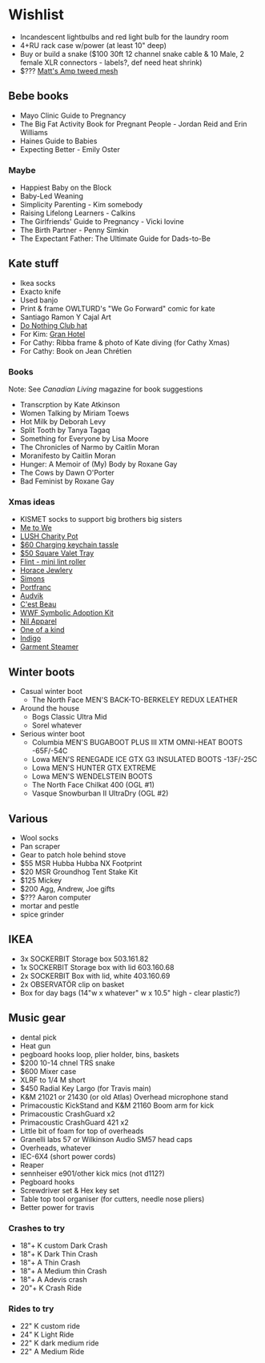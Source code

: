 # Wishlist

- Incandescent lightbulbs and red light bulb for the laundry room
- 4+RU rack case w/power (at least 10" deep)
- Buy or build a snake ($100 30ft 12 channel snake cable & 10 Male, 2 female XLR connectors - labels?, def need heat shrink)
- $??? [Matt's Amp tweed mesh](https://nextgenguitars.ca/categories/cab-case-parts/grill-cloth-piping.html)

## Bebe books

- Mayo Clinic Guide to Pregnancy
- The Big Fat Activity Book for Pregnant People - Jordan Reid and Erin Williams
- Haines Guide to Babies
- Expecting Better - Emily Oster

### Maybe

- Happiest Baby on the Block
- Baby-Led Weaning
- Simplicity Parenting - Kim somebody
- Raising Lifelong Learners - Calkins
- The Girlfriends' Guide to Pregnancy - Vicki Iovine
- The Birth Partner - Penny Simkin
- The Expectant Father: The Ultimate Guide for Dads-to-Be

## Kate stuff

- Ikea socks
- Exacto knife
- Used banjo
- Print & frame OWLTURD's "We Go Forward" comic for kate
- Santiago Ramon Y Cajal Art
- [Do Nothing Club hat](https://www.etsy.com/ca/listing/216436785/do-nothing-club-hat-white)
- For Kim: [Gran Hotel](https://en.wikipedia.org/wiki/Gran_Hotel_(TV_series))
- For Cathy: Ribba frame & photo of Kate diving (for Cathy Xmas)
- For Cathy: Book on Jean Chrétien

### Books

Note: See _Canadian Living_ magazine for book suggestions

- Transcrption by Kate Atkinson
- Women Talking by Miriam Toews
- Hot Milk by Deborah Levy
- Split Tooth by Tanya Tagaq
- Something for Everyone by Lisa Moore
- The Chronicles of Narmo by Caitlin Moran
- Moranifesto by Caitlin Moran
- Hunger: A Memoir of (My) Body by Roxane Gay
- The Cows by Dawn O'Porter
- Bad Feminist by Roxane Gay

### Xmas ideas

- KISMET socks to support big brothers big sisters
- [Me to We](https://shop.metowe.com/)
- [LUSH Charity Pot](https://www.lush.ca/en/body/body-lotions/charity-pot/9999905236.html)
- [$60 Charging keychain tassle](https://www.casetify.com/product/iphone-tassel-leather-charging-cable-noir)
- [$50 Square Valet Tray](https://www.leatherology.com/square-valet-tray-beige-leather-ginger/)
- [Flint - mini lint roller](https://meetflint.com/)
- [Horace Jewlery](https://horacejewelry.com/)
- [Simons](https://www.simons.ca/en)
- [Portfranc](https://www.portfranc.co/)
- [Audvik](https://audvik.com/)
- [C'est Beau](https://cestbeau.co/en/)
- [WWF Symbolic Adoption Kit](https://shop.wwf.ca/collections/adoptions)
- [Nil Apparel](https://nilapparel.com/)
- [One of a kind](https://oneofakindonlineshop.com/)
- [Indigo](https://www.chapters.indigo.ca)
- [Garment Steamer](https://reliablecorporation.com)

## Winter boots

- Casual winter boot
  - The North Face MEN'S BACK-TO-BERKELEY REDUX LEATHER
- Around the house
  - Bogs Classic Ultra Mid
  - Sorel whatever
- Serious winter boot
  - Columbia MEN'S BUGABOOT PLUS III XTM OMNI-HEAT BOOTS -65F/-54C
  - Lowa MEN'S RENEGADE ICE GTX G3 INSULATED BOOTS -13F/-25C
  - Lowa MEN'S HUNTER GTX EXTREME
  - Lowa MEN'S WENDELSTEIN BOOTS
  - The North Face Chilkat 400 (OGL #1)
  - Vasque Snowburban II UltraDry (OGL #2)

## Various

- Wool socks
- Pan scraper
- Gear to patch hole behind stove
- $55 MSR Hubba Hubba NX Footprint
- $20 MSR Groundhog Tent Stake Kit
- $125 Mickey
- $200 Agg, Andrew, Joe gifts
- $??? Aaron computer
- mortar and pestle
- spice grinder

## IKEA

- 3x SOCKERBIT Storage box 503.161.82
- 1x SOCKERBIT Storage box with lid 603.160.68
- 2x SOCKERBIT Box with lid, white 403.160.69
- 2x OBSERVATÖR clip on basket
- Box for day bags (14"w x whatever" w x 10.5" high - clear plastic?)

## Music gear

- dental pick
- Heat gun
- pegboard hooks loop, plier holder, bins, baskets
- $200 10-14 chnel TRS snake
- $600 Mixer case
- XLRF to 1/4 M short
- $450 Radial Key Largo (for Travis main)
- K&M 21021 or 21430 (or old Atlas) Overhead microphone stand
- Primacoustic KickStand and K&M 21160 Boom arm for kick
- Primacoustic CrashGuard x2
- Primacoustic CrashGuard 421 x2
- Little bit of foam for top of overheads
- Granelli labs 57 or Wilkinson Audio SM57 head caps
- Overheads, whatever
- IEC-6X4 (short power cords)
- Reaper
- sennheiser e901/other kick mics (not d112?)
- Pegboard hooks
- Screwdriver set & Hex key set
- Table top tool organiser (for cutters, needle nose pliers)
- Better power for travis

### Crashes to try

- 18"+ K custom Dark Crash
- 18"+ K Dark Thin Crash
- 18"+ A Thin Crash
- 18"+ A Medium thin Crash
- 18"+ A Adevis crash
- 20"+ K Crash Ride

### Rides to try

- 22" K custom ride
- 24" K Light Ride
- 22" K dark medium ride
- 22" A Medium Ride
